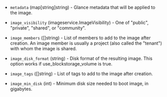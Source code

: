 <!-- Code generated from the comments of the ImageConfig struct in huaweicloud/image_config.go; DO NOT EDIT MANUALLY -->

-   `metadata` (map[string]string) - Glance metadata that will be applied to the image.
    
-   `image_visibility` (imageservice.ImageVisibility) - One of "public", "private", "shared", or "community".
    
-   `image_members` ([]string) - List of members to add to the image after creation. An image member is
    usually a project (also called the "tenant") with whom the image is
    shared.
    
-   `image_disk_format` (string) - Disk format of the resulting image. This option works if
    use_blockstorage_volume is true.
    
-   `image_tags` ([]string) - List of tags to add to the image after creation.
    
-   `image_min_disk` (int) - Minimum disk size needed to boot image, in gigabytes.
    